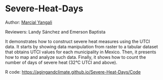 # Severe-Heat-Days
Author: [Marcial Yangali](https://github.com/MarcialYangali)

Reviewers: Landy Sánchez and Emerson Baptista

It demonstrates how to construct severe heat measures using the UTCI data. It starts by showing data manipulation from raster to a tabular dataset that obtains UTCI values for each municipality in Mexico. Then, it presents how to map and analyze such data. Finally, it shows how to count the number of days of severe heat (32°C UTCI and above). 

R code: https://agingandclimate.github.io/Severe-Heat-Days/Code
